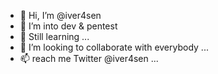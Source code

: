 - 👋 Hi, I’m @iver4sen
- 👀 I’m into dev & pentest
- 🌱 Still learning ...
- 💞️ I’m looking to collaborate with everybody  ...
- 📫 reach me Twitter @iver4sen ...

<!---
iver4sen/iver4sen is a ✨ special ✨ repository because its `README.md` (this file) appears on your GitHub profile.
You can click the Preview link to take a look at your changes.
--->
